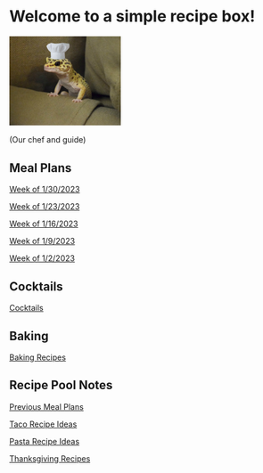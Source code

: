 # Welcome to a simple recipe box!

<img src="./lizard_chef.jpg" alt="Our Hero" width="200"/>

(Our chef and guide) 

## Meal Plans

[Week of 1/30/2023](./mealplan20230130.md)

[Week of 1/23/2023](./mealplan20230123.md)

[Week of 1/16/2023](./mealplan20230116.md)

[Week of 1/9/2023](./mealplan20230109.md)

[Week of 1/2/2023](./mealplan20230102.md)


## Cocktails

[Cocktails](./CockTailIndex.md)

## Baking

[Baking Recipes](./BakingIndex.md)

## Recipe Pool Notes

[Previous Meal Plans](./PreviousMealPlansIndex.md)

[Taco Recipe Ideas](./TacoRecipeIdeas.md)

[Pasta Recipe Ideas](./PastaRecipeIdeas.md)

[Thanksgiving Recipes](./ThanksgivingIndex.md)